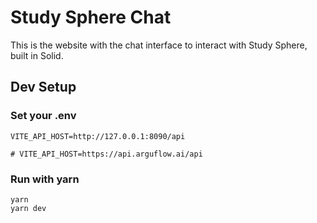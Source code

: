 # Study Sphere Chat

This is the website with the chat interface to interact with Study Sphere, built in Solid.

## Dev Setup

### Set your .env

```
VITE_API_HOST=http://127.0.0.1:8090/api

# VITE_API_HOST=https://api.arguflow.ai/api
```

### Run with yarn

```
yarn
yarn dev
```
